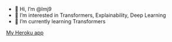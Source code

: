 - 👋 Hi, I’m @lmj9
- 👀 I’m interested in Transformers, Explainability, Deep Learning
- 🌱 I’m currently learning Transformers

[My Heroku app](https://lmj9.herokuapp.com)

<!---
lmj9/lmj9 is a ✨ special ✨ repository because its `README.md` (this file) appears on your GitHub profile.
You can click the Preview link to take a look at your changes.
--->
